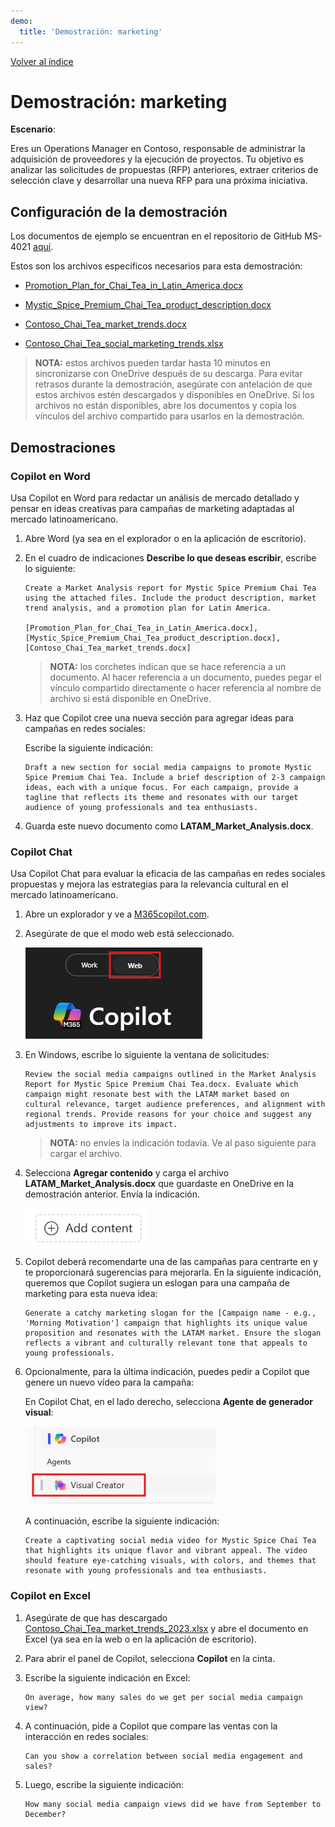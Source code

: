 ```yaml
---
demo:
  title: 'Demostración: marketing'
---
```


[Volver al índice](https://microsoftlearning.github.io/MS-4021-Copilot-Immersion-Experience/)

# Demostración: marketing

**Escenario**:  

Eres un Operations Manager en Contoso, responsable de administrar la adquisición de proveedores y la ejecución de proyectos. Tu objetivo es analizar las solicitudes de propuestas (RFP) anteriores, extraer criterios de selección clave y desarrollar una nueva RFP para una próxima iniciativa.

## Configuración de la demostración

Los documentos de ejemplo se encuentran en el repositorio de GitHub MS-4021 [aquí](https://github.com/MicrosoftLearning/MS-4021-Copilot-Immersion-Experience/tree/master/ResourceFiles).

Estos son los archivos específicos necesarios para esta demostración:

- [Promotion_Plan_for_Chai_Tea_in_Latin_America.docx](https://github.com/MicrosoftLearning/MS-4021-Copilot-Immersion-Experience/raw/master/ResourceFiles/Promotion_Plan_for_Chai_Tea_in_Latin_America.docx)

- [Mystic_Spice_Premium_Chai_Tea_product_description.docx](https://github.com/MicrosoftLearning/MS-4021-Copilot-Immersion-Experience/raw/master/ResourceFiles/Mystic_Spice_Premium_Chai_Tea_product_description.docx)

- [Contoso_Chai_Tea_market_trends.docx](https://github.com/MicrosoftLearning/MS-4021-Copilot-Immersion-Experience/raw/master/ResourceFiles/Contoso_Chai_Tea_market_trends.docx)

- [Contoso_Chai_Tea_social_marketing_trends.xlsx](https://github.com/MicrosoftLearning/MS-4021-Copilot-Immersion-Experience/raw/master/ResourceFiles/Contoso_Chai_Tea_social_marketing_trends.xlsx)

> **NOTA:** estos archivos pueden tardar hasta 10 minutos en sincronizarse con OneDrive después de su descarga. Para evitar retrasos durante la demostración, asegúrate con antelación de que estos archivos estén descargados y disponibles en OneDrive. Si los archivos no están disponibles, abre los documentos y copia los vínculos del archivo compartido para usarlos en la demostración.

## Demostraciones

### Copilot en Word

Usa Copilot en Word para redactar un análisis de mercado detallado y pensar en ideas creativas para campañas de marketing adaptadas al mercado latinoamericano.

1. Abre Word (ya sea en el explorador o en la aplicación de escritorio).

1. En el cuadro de indicaciones **Describe lo que deseas escribir**, escribe lo siguiente:

    ```text
    Create a Market Analysis report for Mystic Spice Premium Chai Tea using the attached files. Include the product description, market trend analysis, and a promotion plan for Latin America.

    [Promotion_Plan_for_Chai_Tea_in_Latin_America.docx], [Mystic_Spice_Premium_Chai_Tea_product_description.docx], [Contoso_Chai_Tea_market_trends.docx]
    ```

    > **NOTA:** los corchetes indican que se hace referencia a un documento. Al hacer referencia a un documento, puedes pegar el vínculo compartido directamente o hacer referencia al nombre de archivo si está disponible en OneDrive.

1. Haz que Copilot cree una nueva sección para agregar ideas para campañas en redes sociales:

    Escribe la siguiente indicación:

    ```text
    Draft a new section for social media campaigns to promote Mystic Spice Premium Chai Tea. Include a brief description of 2-3 campaign ideas, each with a unique focus. For each campaign, provide a tagline that reflects its theme and resonates with our target audience of young professionals and tea enthusiasts.
    ```

1. Guarda este nuevo documento como **LATAM_Market_Analysis.docx**.

### Copilot Chat

Usa Copilot Chat para evaluar la eficacia de las campañas en redes sociales propuestas y mejora las estrategias para la relevancia cultural en el mercado latinoamericano.

1. Abre un explorador y ve a [M365copilot.com](https://m365copilot.com/).

1. Asegúrate de que el modo web está seleccionado.

    ![Captura de pantalla que muestra la pestaña modo web.](../Prompts/Media/web-mode.png)

1. En Windows, escribe lo siguiente la ventana de solicitudes:

    ```text
    Review the social media campaigns outlined in the Market Analysis Report for Mystic Spice Premium Chai Tea.docx. Evaluate which campaign might resonate best with the LATAM market based on cultural relevance, target audience preferences, and alignment with regional trends. Provide reasons for your choice and suggest any adjustments to improve its impact.
    ```

    > **NOTA:** no envíes la indicación todavía. Ve al paso siguiente para cargar el archivo.

1. Selecciona **Agregar contenido** y carga el archivo **LATAM_Market_Analysis.docx** que guardaste en OneDrive en la demostración anterior. Envía la indicación.

    ![Agrega contenido a Copilot Chat.](../Demos/Media/add-content-copilot-chat.png)

1. Copilot deberá recomendarte una de las campañas para centrarte en y te proporcionará sugerencias para mejorarla. En la siguiente indicación, queremos que Copilot sugiera un eslogan para una campaña de marketing para esta nueva idea:

    ```text
    Generate a catchy marketing slogan for the [Campaign name - e.g., 'Morning Motivation'] campaign that highlights its unique value proposition and resonates with the LATAM market. Ensure the slogan reflects a vibrant and culturally relevant tone that appeals to young professionals.
    ```

1. Opcionalmente, para la última indicación, puedes pedir a Copilot que genere un nuevo vídeo para la campaña:

    En Copilot Chat, en el lado derecho, selecciona **Agente de generador visual**:

    ![agente de generador de vídeo.](../Demos/Media/video-creator.png)

    A continuación, escribe la siguiente indicación:

    ```text
    Create a captivating social media video for Mystic Spice Chai Tea that highlights its unique flavor and vibrant appeal. The video should feature eye-catching visuals, with colors, and themes that resonate with young professionals and tea enthusiasts.
    ```

### Copilot en Excel

1. Asegúrate de que has descargado [Contoso_Chai_Tea_market_trends_2023.xlsx](https://github.com/MicrosoftLearning/MS-4021-Copilot-Immersion-Experience/raw/master/Contoso_Chai_Tea_market_trends_2023.xlsx) y abre el documento en Excel (ya sea en la web o en la aplicación de escritorio).

1. Para abrir el panel de Copilot, selecciona **Copilot** en la cinta.

1. Escribe la siguiente indicación en Excel:

    ```text
    On average, how many sales do we get per social media campaign view?
    ```

1. A continuación, pide a Copilot que compare las ventas con la interacción en redes sociales:

    ```text
    Can you show a correlation between social media engagement and sales?
    ```

1. Luego, escribe la siguiente indicación:

    ```text
    How many social media campaign views did we have from September to December?
    ```
